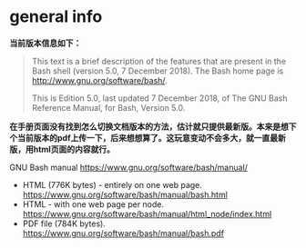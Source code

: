 

# general info

**当前版本信息如下：**

> This text is a brief description of the features that are present in the Bash shell (version 5.0, 7 December 2018). The Bash home page is http://www.gnu.org/software/bash/.
>
> This is Edition 5.0, last updated 7 December 2018, of The GNU Bash Reference Manual, for Bash, Version 5.0.

**在手册页面没有找到怎么切换文档版本的方法，估计就只提供最新版。本来是想下个当前版本的pdf上传一下，后来想想算了。这玩意变动不会多大，就一直最新版，用html页面的内容就行。**

GNU Bash manual https://www.gnu.org/software/bash/manual/
- HTML (776K bytes) - entirely on one web page. https://www.gnu.org/software/bash/manual/bash.html
- HTML - with one web page per node. https://www.gnu.org/software/bash/manual/html_node/index.html
- PDF file (784K bytes). https://www.gnu.org/software/bash/manual/bash.pdf

# 
